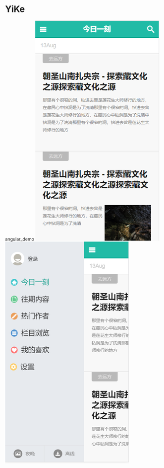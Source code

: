 # YiKe
angular_demo
![01](https://github.com/yuanqiyuan/YiKe/blob/master/0912131441.png)
![02](https://github.com/yuanqiyuan/YiKe/blob/master/2131455.png)
